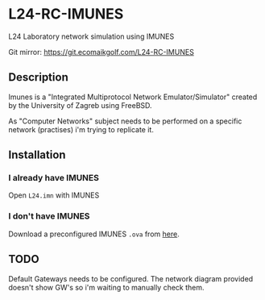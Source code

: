 # L24-RC-IMUNES
L24 Laboratory network simulation using IMUNES

Git mirror: https://git.ecomaikgolf.com/L24-RC-IMUNES

## Description
Imunes is a "Integrated Multiprotocol Network Emulator/Simulator" created by the University of Zagreb using FreeBSD.

As "Computer Networks" subject needs to be performed on a specific network (practises) i'm trying to replicate it.

## Installation
### I already have IMUNES
Open `L24.imn` with IMUNES

### I don't have IMUNES
Download a preconfigured IMUNES `.ova` from [here](https://url.ecomaikgolf.com/L24-RC-IMUNES).

## TODO
Default Gateways needs to be configured. The network diagram provided doesn't show GW's so i'm waiting to manually check them.
